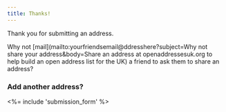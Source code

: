 ```yaml
---
title: Thanks!
---
```


Thank you for submitting an address.

Why not [mail](mailto:yourfriendsemail@ddresshere?subject=Why not share your address&body=Share an address at openaddressesuk.org to help build an open address list for the UK) a friend to ask them to share an address?

### Add another address?

<%= include 'submission_form' %>
